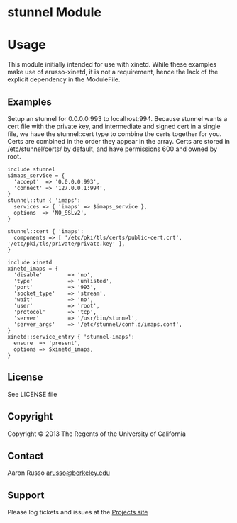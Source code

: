 # stunnel Module #

# Usage #

This module initially intended for use with xinetd.  While these examples make
use of arusso-xinetd, it is not a requirement, hence the lack of the explicit
dependency in the ModuleFile.

## Examples ##

Setup an stunnel for 0.0.0.0:993 to localhost:994.  Because stunnel wants a cert
file with the private key, and intermediate and signed cert in a single file, we
have the stunnel::cert type to combine the certs together for you.  Certs are
combined in the order they appear in the array.  Certs are stored in
/etc/stunnel/certs/ by default, and have permissions 600 and owned by root.

    include stunnel
    $imaps_service = {
      'accept'  => '0.0.0.0:993',
      'connect' => '127.0.0.1:994',
    }
    stunnel::tun { 'imaps':
      services => { 'imaps' => $imaps_service },
      options  => 'NO_SSLv2',
    }

    stunnel::cert { 'imaps':
      components => [ '/etc/pki/tls/certs/public-cert.crt', '/etc/pki/tls/private/private.key' ],
    }

    include xinetd
    xinetd_imaps = {
      'disable'        => 'no',
      'type'           => 'unlisted',
      'port'           => '993',
      'socket_type'    => 'stream',
      'wait'           => 'no',
      'user'           => 'root',
      'protocol'       => 'tcp',
      'server'         => '/usr/bin/stunnel',
      'server_args'    => '/etc/stunnel/conf.d/imaps.conf',
    }
    xinetd::service_entry { 'stunnel-imaps':
      ensure  => 'present',
      options => $xinetd_imaps,
    }

License
-------

See LICENSE file

Copyright
---------

Copyright &copy; 2013 The Regents of the University of California


Contact
-------

Aaron Russo <arusso@berkeley.edu>

Support
-------

Please log tickets and issues at the
[Projects site](https://github.com/arusso/puppet-stunnel/issues/)
